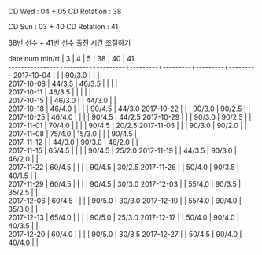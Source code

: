 CD Wed      : 04 + 05
CD Rotation : 38

CD Sun      : 03 + 40
CD Rotation : 41

38번 선수 + 41번 선수 출전 시간 조절하기

date num min/rt |    3    |    4    |    5    |    38   |    40   |    41   
----------------+---------+---------+---------+---------+---------+---------
2017-10-04      |         |         |  90/3.0 |         |         |        
2017-10-08      |  44/3.5 |  46/3.5 |         |         |         |        
2017-10-11      |  46/3.5 |         |         |         |         |        
2017-10-15      |         |  46/3.0 |         |  44/3.0 |         |        
2017-10-18      |  46/4.0 |         |         |         |  90/4.5 |  44/3.0
2017-10-22      |         |         |  90/3.0 |  90/2.5 |         |        
2017-10-25      |  46/4.0 |         |         |         |  90/4.5 |  44/2.5
2017-10-29      |         |         |  90/3.0 |  90/2.5 |         |        
2017-11-01      |  70/4.0 |         |         |         |  90/4.5 |  20/2.5
2017-11-05      |         |         |  90/3.0 |  90/2.0 |         |        
2017-11-08      |  75/4.0 |  15/3.0 |         |         |  90/4.5 |        
2017-11-12      |         |  44/3.0 |  90/3.0 |  46/2.0 |         |        
2017-11-15      |  65/4.5 |         |         |         |  90/4.5 |  25/2.0
2017-11-19      |         |  44/3.5 |  90/3.0 |  46/2.0 |         |        
2017-11-22      |  60/4.5 |         |         |         |  90/4.5 |  30/2.5
2017-11-26      |         |  50/4.0 |  90/3.5 |  40/1.5 |         |        
2017-11-29      |  60/4.5 |         |         |         |  90/4.5 |  30/3.0
2017-12-03      |         |  55/4.0 |  90/3.5 |  35/2.5 |         |        
2017-12-06      |  60/4.5 |         |         |         |  90/5.0 |  30/3.0
2017-12-10      |         |  55/4.0 |  90/4.0 |  35/3.0 |         |        
2017-12-13      |  65/4.0 |         |         |         |  90/5.0 |  25/3.0
2017-12-17      |         |  50/4.0 |  90/4.0 |  40/3.5 |         |        
2017-12-20      |  60/4.0 |         |         |         |  90/5.0 |  30/3.5
2017-12-27      |         |  50/4.5 |  90/4.0 |  40/4.0 |         |        

